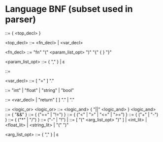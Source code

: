 # Language BNF (subset used in parser)

<program> ::= { <top_decl> }

<top_decl> ::= <fn_decl> | <var_decl>

<fn_decl> ::= "fn" <type> <identifier> "(" <param_list_opt> ")" "{" { <stmt> } "}"

<param_list_opt> ::= <param> { "," <param> } | ε
<param> ::= <type> <identifier>

<var_decl> ::= <type> <identifier> [ "=" <expr> ] "." 

<type> ::= "int" | "float" | "string" | "bool"

<stmt> ::= <var_decl>
         | "return" [ <expr> ] "."
         | <expr> "."

<expr> ::= <logic_or>
<logic_or> ::= <logic_and> { "||" <logic_and> }
<logic_and> ::= <equality> { "&&" <equality> }
<equality> ::= <comparison> { ("==" | "!=") <comparison> }
<comparison> ::= <term> { ("<" | ">" | "<=" | ">=") <term> }
<term> ::= <factor> { ("+" | "-") <factor> }
<factor> ::= <unary> { ("*" | "/") <unary> }
<unary> ::= ("-" | "!") <unary> | <primary>
<primary> ::= <identifier> [ "(" <arg_list_opt> ")" ] | <int_lit> | <float_lit> | <string_lit> | "(" <expr> ")"

<arg_list_opt> ::= <expr> { "," <expr> } | ε
